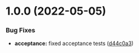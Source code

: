 # 1.0.0 (2022-05-05)


### Bug Fixes

* **acceptance:** fixed acceptance tests ([d44c0a3](https://github.com/crisboarna/crisboarna.com/commit/d44c0a3cde5d09d1cc5c917057bbb9ebe4f60623))
